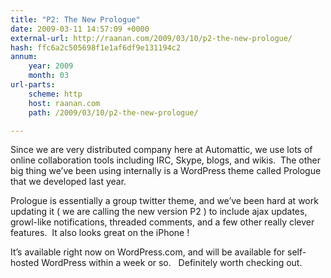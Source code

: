 ```yaml
---
title: "P2: The New Prologue"
date: 2009-03-11 14:57:09 +0000
external-url: http://raanan.com/2009/03/10/p2-the-new-prologue/
hash: ffc6a2c505698f1e1af6df9e131194c2
annum:
    year: 2009
    month: 03
url-parts:
    scheme: http
    host: raanan.com
    path: /2009/03/10/p2-the-new-prologue/

---
```


Since we are very distributed company here at Automattic, we use lots of online collaboration tools including IRC, Skype, blogs, and wikis.  The other big thing we’ve been using internally is a WordPress theme called Prologue that we developed last year.

Prologue is essentially a group twitter theme, and we’ve been hard at work updating it ( we are calling the new version P2 ) to include ajax updates, growl-like notifications, threaded comments, and a few other really clever features.  It also looks great on the iPhone !

It’s available right now on WordPress.com, and will be available for self-hosted WordPress within a week or so.   Definitely worth checking out.

       


